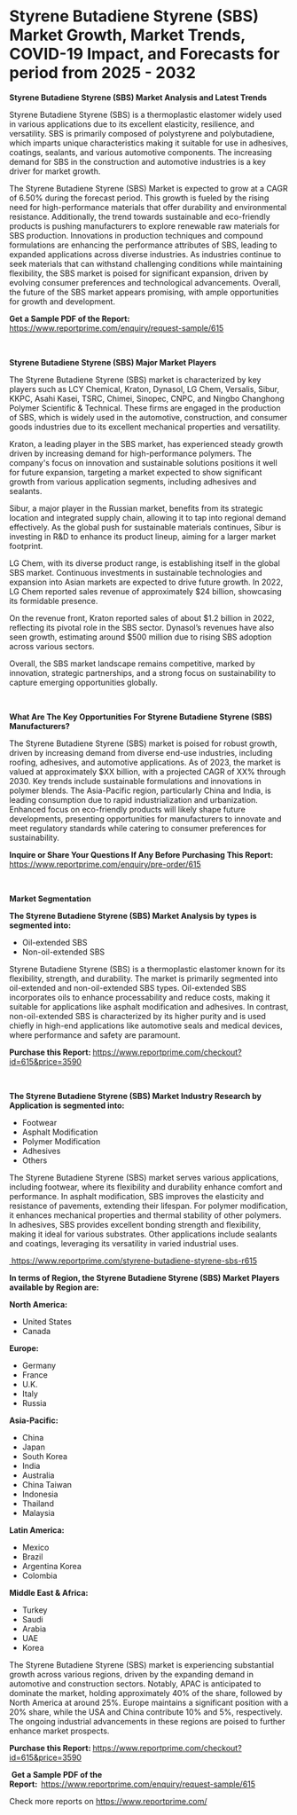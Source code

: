 <p><h1>Styrene Butadiene Styrene (SBS) Market Growth, Market Trends, COVID-19 Impact, and Forecasts for period from 2025 - 2032</h1></p><p><strong>Styrene Butadiene Styrene (SBS) Market Analysis and Latest Trends</strong></p>
<p><p>Styrene Butadiene Styrene (SBS) is a thermoplastic elastomer widely used in various applications due to its excellent elasticity, resilience, and versatility. SBS is primarily composed of polystyrene and polybutadiene, which imparts unique characteristics making it suitable for use in adhesives, coatings, sealants, and various automotive components. The increasing demand for SBS in the construction and automotive industries is a key driver for market growth.</p><p>The Styrene Butadiene Styrene (SBS) Market is expected to grow at a CAGR of 6.50% during the forecast period. This growth is fueled by the rising need for high-performance materials that offer durability and environmental resistance. Additionally, the trend towards sustainable and eco-friendly products is pushing manufacturers to explore renewable raw materials for SBS production. Innovations in production techniques and compound formulations are enhancing the performance attributes of SBS, leading to expanded applications across diverse industries. As industries continue to seek materials that can withstand challenging conditions while maintaining flexibility, the SBS market is poised for significant expansion, driven by evolving consumer preferences and technological advancements. Overall, the future of the SBS market appears promising, with ample opportunities for growth and development.</p></p>
<p><strong>Get a Sample PDF of the Report:&nbsp;</strong> <a href="https://www.reportprime.com/enquiry/request-sample/615?utm_campaign=3042&utm_medium=2&utm_source=Github&utm_content=ia&utm_term=18032025&utm_id=styrene-butadiene-styrene-sbs">https://www.reportprime.com/enquiry/request-sample/615</a></p>
<p>&nbsp;</p>
<p><strong>Styrene Butadiene Styrene (SBS) Major Market Players</strong></p>
<p><p>The Styrene Butadiene Styrene (SBS) market is characterized by key players such as LCY Chemical, Kraton, Dynasol, LG Chem, Versalis, Sibur, KKPC, Asahi Kasei, TSRC, Chimei, Sinopec, CNPC, and Ningbo Changhong Polymer Scientific & Technical. These firms are engaged in the production of SBS, which is widely used in the automotive, construction, and consumer goods industries due to its excellent mechanical properties and versatility.</p><p>Kraton, a leading player in the SBS market, has experienced steady growth driven by increasing demand for high-performance polymers. The company's focus on innovation and sustainable solutions positions it well for future expansion, targeting a market expected to show significant growth from various application segments, including adhesives and sealants.</p><p>Sibur, a major player in the Russian market, benefits from its strategic location and integrated supply chain, allowing it to tap into regional demand effectively. As the global push for sustainable materials continues, Sibur is investing in R&D to enhance its product lineup, aiming for a larger market footprint.</p><p>LG Chem, with its diverse product range, is establishing itself in the global SBS market. Continuous investments in sustainable technologies and expansion into Asian markets are expected to drive future growth. In 2022, LG Chem reported sales revenue of approximately $24 billion, showcasing its formidable presence.</p><p>On the revenue front, Kraton reported sales of about $1.2 billion in 2022, reflecting its pivotal role in the SBS sector. Dynasol’s revenues have also seen growth, estimating around $500 million due to rising SBS adoption across various sectors.</p><p>Overall, the SBS market landscape remains competitive, marked by innovation, strategic partnerships, and a strong focus on sustainability to capture emerging opportunities globally.</p></p>
<p>&nbsp;</p>
<p><strong>What Are The Key Opportunities For Styrene Butadiene Styrene (SBS) Manufacturers?</strong></p>
<p><p>The Styrene Butadiene Styrene (SBS) market is poised for robust growth, driven by increasing demand from diverse end-use industries, including roofing, adhesives, and automotive applications. As of 2023, the market is valued at approximately $XX billion, with a projected CAGR of XX% through 2030. Key trends include sustainable formulations and innovations in polymer blends. The Asia-Pacific region, particularly China and India, is leading consumption due to rapid industrialization and urbanization. Enhanced focus on eco-friendly products will likely shape future developments, presenting opportunities for manufacturers to innovate and meet regulatory standards while catering to consumer preferences for sustainability.</p></p>
<p><strong>Inquire or Share Your Questions If Any Before Purchasing This Report:</strong> <a href="https://www.reportprime.com/enquiry/pre-order/615?utm_campaign=3042&utm_medium=2&utm_source=Github&utm_content=ia&utm_term=18032025&utm_id=styrene-butadiene-styrene-sbs">https://www.reportprime.com/enquiry/pre-order/615</a></p>
<p>&nbsp;</p>
<p><strong>Market Segmentation</strong></p>
<p><strong>The Styrene Butadiene Styrene (SBS) Market Analysis by types is segmented into:</strong></p>
<p><ul><li>Oil-extended SBS</li><li>Non-oil-extended SBS</li></ul></p>
<p><p>Styrene Butadiene Styrene (SBS) is a thermoplastic elastomer known for its flexibility, strength, and durability. The market is primarily segmented into oil-extended and non-oil-extended SBS types. Oil-extended SBS incorporates oils to enhance processability and reduce costs, making it suitable for applications like asphalt modification and adhesives. In contrast, non-oil-extended SBS is characterized by its higher purity and is used chiefly in high-end applications like automotive seals and medical devices, where performance and safety are paramount.</p></p>
<p><strong>Purchase this Report:&nbsp;</strong><a href="https://www.reportprime.com/checkout?id=615&price=3590&utm_campaign=3042&utm_medium=2&utm_source=Github&utm_content=ia&utm_term=18032025&utm_id=styrene-butadiene-styrene-sbs">https://www.reportprime.com/checkout?id=615&price=3590</a></p>
<p>&nbsp;</p>
<p><strong>The Styrene Butadiene Styrene (SBS) Market Industry Research by Application is segmented into:</strong></p>
<p><ul><li>Footwear</li><li>Asphalt Modification</li><li>Polymer Modification</li><li>Adhesives</li><li>Others</li></ul></p>
<p><p>The Styrene Butadiene Styrene (SBS) market serves various applications, including footwear, where its flexibility and durability enhance comfort and performance. In asphalt modification, SBS improves the elasticity and resistance of pavements, extending their lifespan. For polymer modification, it enhances mechanical properties and thermal stability of other polymers. In adhesives, SBS provides excellent bonding strength and flexibility, making it ideal for various substrates. Other applications include sealants and coatings, leveraging its versatility in varied industrial uses.</p></p>
<p><a href="https://www.reportprime.com/styrene-butadiene-styrene-sbs-r615?utm_campaign=3042&utm_medium=2&utm_source=Github&utm_content=ia&utm_term=18032025&utm_id=styrene-butadiene-styrene-sbs">&nbsp;https://www.reportprime.com/styrene-butadiene-styrene-sbs-r615</a></p>
<p><strong>In terms of Region, the Styrene Butadiene Styrene (SBS) Market Players available by Region are:</strong></p>
<p>
    <p> <strong> North America: </strong>
        <ul>
            <li>United States</li>
            <li>Canada</li>
        </ul>
        </p> 
    <p> <strong> Europe: </strong>
        <ul>
            <li>Germany</li>
            <li>France</li>
            <li>U.K.</li>
            <li>Italy</li>
            <li>Russia</li>
        </ul>
        </p> 
    <p> <strong> Asia-Pacific: </strong>
        <ul>
            <li>China</li>
            <li>Japan</li>
            <li>South Korea</li>
            <li>India</li>
            <li>Australia</li>
            <li>China Taiwan</li>
            <li>Indonesia</li>
            <li>Thailand</li>
            <li>Malaysia</li>
        </ul>
        </p> 
    <p> <strong> Latin America: </strong>
        <ul>
            <li>Mexico</li>
            <li>Brazil</li>
            <li>Argentina Korea</li>
            <li>Colombia</li>
        </ul>
        </p> 
    <p> <strong> Middle East & Africa: </strong>
        <ul>
            <li>Turkey</li>
            <li>Saudi</li>
            <li>Arabia</li>
            <li>UAE</li>
            <li>Korea</li>
        </ul>
    </p>
    </p>
<p><p>The Styrene Butadiene Styrene (SBS) market is experiencing substantial growth across various regions, driven by the expanding demand in automotive and construction sectors. Notably, APAC is anticipated to dominate the market, holding approximately 40% of the share, followed by North America at around 25%. Europe maintains a significant position with a 20% share, while the USA and China contribute 10% and 5%, respectively. The ongoing industrial advancements in these regions are poised to further enhance market prospects.</p></p>
<p><strong>Purchase this Report: </strong><a href="https://www.reportprime.com/checkout?id=615&price=3590&utm_campaign=3042&utm_medium=2&utm_source=Github&utm_content=ia&utm_term=18032025&utm_id=styrene-butadiene-styrene-sbs">https://www.reportprime.com/checkout?id=615&price=3590</a></p>
<p>&nbsp;<strong>Get a Sample PDF of the Report:&nbsp;&nbsp;</strong><a href="https://www.reportprime.com/enquiry/request-sample/615?utm_campaign=3042&utm_medium=2&utm_source=Github&utm_content=ia&utm_term=18032025&utm_id=styrene-butadiene-styrene-sbs">https://www.reportprime.com/enquiry/request-sample/615</a></p>
<p><strong></strong></p>
<p>Check more reports on <a href="https://www.reportprime.com/?utm_campaign=3042&utm_medium=2&utm_source=Github&utm_content=ia&utm_term=18032025&utm_id=styrene-butadiene-styrene-sbs">https://www.reportprime.com/</a></p>
